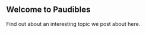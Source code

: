 ## Welcome to Paudibles

Find out about an interesting topic we post about here. 

<!--- For more details see [GitHub Flavored Markdown](https://guides.github.com/features/mastering-markdown/). Your Pages site will use the layout and styles from the Jekyll theme you have selected in your [repository settings](https://github.com/nnex/Paudibles/settings). The name of this theme is saved in the Jekyll `_config.yml` configuration file. Check out our [documentation](https://help.github.com/categories/github-pages-basics/) or [contact support](https://github.com/contact) and we’ll help you sort it out.--->


